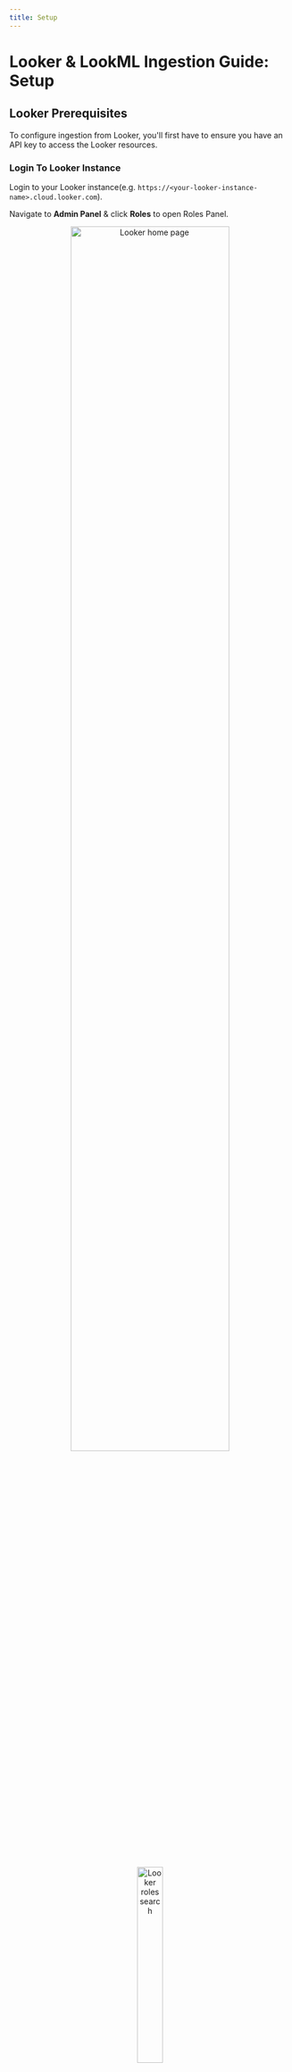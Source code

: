 ```yaml
---
title: Setup
---
```


# Looker & LookML Ingestion Guide: Setup

## Looker Prerequisites

To configure ingestion from Looker, you'll first have to ensure you have an API key to access the Looker resources.

### Login To Looker Instance

Login to your Looker instance(e.g. `https://<your-looker-instance-name>.cloud.looker.com`).

Navigate to **Admin Panel** & click **Roles** to open Roles Panel.

<p align="center">
   <img width="75%" alt="Looker home page" src="http://raw.githubusercontent.com/datahub-project/static-assets/main/imgs/guides/looker/looker-home-page.png"/>
</p>

<p align="center">
   <img width="30%" alt="Looker roles search" src="http://raw.githubusercontent.com/datahub-project/static-assets/main/imgs/guides/looker/looker-roles-search.png"/>
</p>

### Create A New Permission Set

On **Roles Panel**, click **New Permission Set**.

   <p align="center">
   <img width="75%" alt="Looker new permission set" src="https://raw.githubusercontent.com/datahub-project/static-assets/main/imgs/guides/looker/looker-new-permission-set-button.png"/>
   </p>

Set a name for the new permission set (e.g., *DataHub Connector Permission Set*) and select the following permissions.

<details>
<summary>Permission List</summary>

- access_data
- see_lookml_dashboards
- see_looks
- see_user_dashboards
- explore
- see_sql
- see_lookml
- clear_cache_refresh
- manage_models
- see_datagroups
- see_pdts
- see_queries
- see_schedules
- see_system_activity
- see_users

</details>

After selecting all permissions mentioned above, click **New Permission Set** at the bottom of the page.

<p align="center">
<img width="75%" alt="Looker permission set window" src="https://raw.githubusercontent.com/datahub-project/static-assets/main/imgs/guides/looker/looker-permission-set-window.png"/>
</p>

### Create A Role

On the **Roles** Panel, click **New Role**.

<p align="center">
<img width="75%" alt="Looker new role button" src="https://raw.githubusercontent.com/datahub-project/static-assets/main/imgs/guides/looker/looker-new-role-button.png"/>
</p>

Set the name for the new role (e.g., *DataHub Extractor*) and set the following fields on this window. 

- Set **Permission Set** to permission set created in previous step (i.e *DataHub Connector Permission Set*)
- Set **Model Set** to `All`

Finally, click **New Role** at the bottom of the page. 

   <p align="center">
   <img width="75%" alt="Looker new role window" src="https://raw.githubusercontent.com/datahub-project/static-assets/main/imgs/guides/looker/looker-new-role-window.png"/>
   </p>

### Create A New User

On the **Admin** Panel, click **Users** to open the users panel.

   <p align="center">
   <img width="75%" alt="Looker user search" src="https://raw.githubusercontent.com/datahub-project/static-assets/main/imgs/guides/looker/looker-user-search.png"/>
   </p>

Click **Add Users**. 

   <p align="center">
   <img width="75%" alt="Looker add user" src="https://raw.githubusercontent.com/datahub-project/static-assets/main/imgs/guides/looker/looker-add-user-button.png"/>
   </p>

On **Adding a new user**, set details in the following fields. 

- Add user's **Email Addresses**.
- Set **Roles** to the role created in previous step (e.g. *DataHub Extractor*) 

Finally, click **Save**.

<p align="center">
<img width="75%" alt="Looker new user window" src="https://raw.githubusercontent.com/datahub-project/static-assets/main/imgs/guides/looker/looker-add-new-user.png"/>
</p>

### Create An API Key

On the **User** Panel, click on the newly created user. 

<p align="center">
<img width="75%" alt="Looker user panel" src="https://raw.githubusercontent.com/datahub-project/static-assets/main/imgs/guides/looker/looker-user-panel.png"/>
</p>

Click **Edit Keys** to open the **API Key** Panel. 

<p align="center">
<img width="75%" alt="Looker user view" src="https://raw.githubusercontent.com/datahub-project/static-assets/main/imgs/guides/looker/looker-user-view.png"/>
</p>

On the **API Key** Panel, click **New API Key** to generate a new **Client ID** and **Client Secret**.
<p align="center">
<img width="75%" alt="Looker new api key" src="https://raw.githubusercontent.com/datahub-project/static-assets/main/imgs/guides/looker/looker-api-key.png"/>
</p>

## LookML Prerequisites

Follow the below steps to create the GitHub Deploy Key.

### Generate a private-public SSH key pair

```bash
   ssh-keygen -t rsa -f looker_datahub_deploy_key
```

This will typically generate two files like the one below.
* `looker_datahub_deploy_key` (private key)
* `looker_datahub_deploy_key.pub` (public key)


### Add Deploy Key to GitHub Repository

First, log in to [GitHub](https://github.com). 

Navigate to **GitHub Repository** -> **Settings** -> **Deploy Keys** and add a public key (e.g. `looker_datahub_deploy_key.pub`) as deploy key with read access. 

<p align="center">
<img width="75%" alt="Looker home page" src="http://raw.githubusercontent.com/datahub-project/static-assets/main/imgs/guides/looker/lookml-deploy-key.png"/>
</p>

Make a note of the private key file. You must paste the file's contents into the GitHub Deploy Key field later while [configuring](./configuration.md) ingestion on the DataHub Portal.

## Next Steps

Once you've done all the above steps, it's time to move on to [configuring the actual ingestion source](configuration.md) within DataHub.

_Need more help? Join the conversation in [Slack](http://slack.datahubproject.io)!_